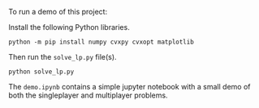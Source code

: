 To run a demo of this project:

Install the following Python libraries.

`python -m pip install numpy cvxpy cvxopt matplotlib`

Then run the `solve_lp.py` file(s).

`python solve_lp.py`

The `demo.ipynb` contains a simple jupyter notebook with a small demo of both the singleplayer and multiplayer problems.